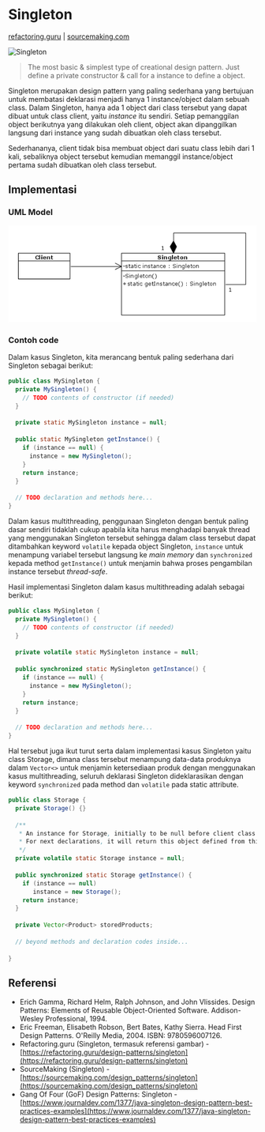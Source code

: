 # Singleton

[refactoring.guru](https://refactoring.guru/design-patterns/singleton) | [sourcemaking.com](https://sourcemaking.com/design_patterns/singleton)

![Singleton](https://refactoring.guru/images/patterns/content/singleton/singleton.png "Singleton")

> The most basic & simplest type of creational design pattern. Just define a private constructor & call for a instance to define a object.

Singleton merupakan design pattern yang paling sederhana yang bertujuan untuk membatasi deklarasi menjadi hanya 1 instance/object dalam sebuah class. Dalam Singleton, hanya ada 1 object dari class tersebut yang dapat dibuat untuk class client, yaitu _instance_ itu sendiri. Setiap pemanggilan object berikutnya yang dilakukan oleh client, object akan dipanggilkan langsung dari instance yang sudah dibuatkan oleh class tersebut.

Sederhananya, client tidak bisa membuat object dari suatu class lebih dari 1 kali, sebaliknya object tersebut kemudian memanggil instance/object pertama sudah dibuatkan oleh class tersebut.

## Implementasi

### UML Model

![Singleton](singleton.png "Singleton")

### Contoh code

Dalam kasus Singleton, kita merancang bentuk paling sederhana dari Singleton sebagai berikut:

```java
public class MySingleton {
  private MySingleton() {
    // TODO contents of constructor (if needed)
  }

  private static MySingleton instance = null;

  public static MySingleton getInstance() {
    if (instance == null) {
      instance = new MySingleton();
    }
    return instance;
  }

  // TODO declaration and methods here...
}
```

Dalam kasus multithreading, penggunaan Singleton dengan bentuk paling dasar sendiri tidaklah cukup apabila kita harus menghadapi banyak thread yang menggunakan Singleton tersebut sehingga dalam class tersebut dapat ditambahkan keyword `volatile` kepada object Singleton, `instance` untuk menampung variabel tersebut langsung ke *main memory* dan `synchronized` kepada method `getInstance()` untuk menjamin bahwa proses pengambilan instance tersebut *thread-safe*.

Hasil implementasi Singleton dalam kasus multithreading adalah sebagai berikut:

```java
public class MySingleton {
  private MySingleton() {
    // TODO contents of constructor (if needed)
  }

  private volatile static MySingleton instance = null;

  public synchronized static MySingleton getInstance() {
    if (instance == null) {
      instance = new MySingleton();
    }
    return instance;
  }

  // TODO declaration and methods here...
}
```

Hal tersebut juga ikut turut serta dalam implementasi kasus Singleton yaitu class Storage, dimana class tersebut menampung data-data produknya dalam `Vector<>` untuk menjamin ketersediaan produk dengan menggunakan kasus multithreading, seluruh deklarasi Singleton dideklarasikan dengan keyword `synchronized` pada method dan `volatile` pada static attribute.

```java
public class Storage {
  private Storage() {}

  /**
   * An instance for Storage, initially to be null before client class invoke to define this object for first time!
   * For next declarations, it will return this object defined from this class since first declaration.
   */
  private volatile static Storage instance = null;

  public synchronized static Storage getInstance() {
    if (instance == null)
       instance = new Storage();
    return instance;
  }

  private Vector<Product> storedProducts;

  // beyond methods and declaration codes inside...

}
```


## Referensi

- Erich Gamma, Richard Helm, Ralph Johnson, and John Vlissides. Design Patterns: Elements of Reusable Object-Oriented Software. Addison-Wesley Professional, 1994.
- Eric Freeman, Elisabeth Robson, Bert Bates, Kathy Sierra. Head First Design Patterns. O'Reilly Media, 2004. ISBN: 9780596007126.
- Refactoring.guru (Singleton, termasuk referensi gambar) - [https://refactoring.guru/design-patterns/singleton](https://refactoring.guru/design-patterns/singleton)
- SourceMaking (Singleton) - [https://sourcemaking.com/design_patterns/singleton](https://sourcemaking.com/design_patterns/singleton)
- Gang Of Four (GoF) Design Patterns: Singleton - [https://www.journaldev.com/1377/java-singleton-design-pattern-best-practices-examples](https://www.journaldev.com/1377/java-singleton-design-pattern-best-practices-examples)
